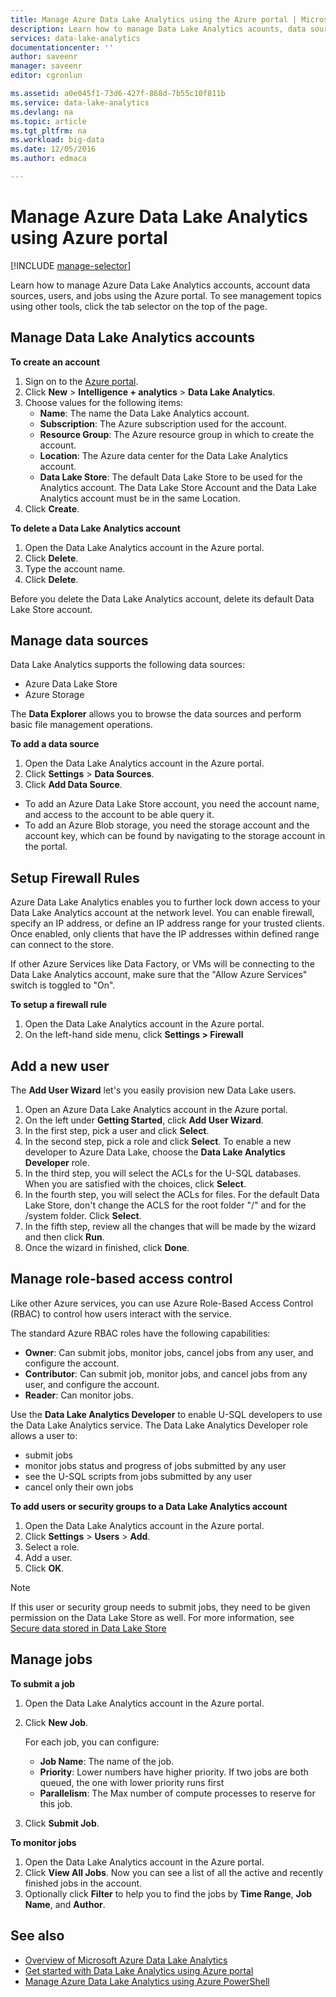 ```yaml
---
title: Manage Azure Data Lake Analytics using the Azure portal | Microsoft Docs
description: Learn how to manage Data Lake Analytics acounts, data sources, users, and jobs.
services: data-lake-analytics
documentationcenter: ''
author: saveenr
manager: saveenr
editor: cgronlun

ms.assetid: a0e045f1-73d6-427f-868d-7b55c10f811b
ms.service: data-lake-analytics
ms.devlang: na
ms.topic: article
ms.tgt_pltfrm: na
ms.workload: big-data
ms.date: 12/05/2016
ms.author: edmaca

---
```

# Manage Azure Data Lake Analytics using Azure portal
[!INCLUDE [manage-selector](../../includes/data-lake-analytics-selector-manage.md)]

Learn how to manage Azure Data Lake Analytics accounts, account data sources, users, and jobs using the Azure portal. To see management topics using other tools, click the tab selector on the top of the page.

<!-- ################################ -->
<!-- ################################ -->

## Manage Data Lake Analytics accounts

**To create an account**

1. Sign on to the [Azure portal](https://portal.azure.com).
2. Click **New** > **Intelligence + analytics** > **Data Lake Analytics**.
3. Choose values for the following items:   
   * **Name**: The name the Data Lake Analytics account.
   * **Subscription**: The Azure subscription used for the account.
   * **Resource Group**: The Azure resource group in which to create the account. 
   * **Location**: The Azure data center for the Data Lake Analytics account. 
   * **Data Lake Store**: The default Data Lake Store to be used for the Analytics account. The Data Lake Store Account and the Data Lake Analytics account must be in the same Location.
4. Click **Create**. 

**To delete a Data Lake Analytics account**

1. Open the Data Lake Analytics account in the Azure portal.
2. Click **Delete**.
3. Type the account name.
4. Click **Delete**.

Before you delete the Data Lake Analytics account, delete its default Data Lake Store account.

<!-- ################################ -->
<!-- ################################ -->

## Manage data sources

Data Lake Analytics supports the following data sources:

* Azure Data Lake Store
* Azure Storage

The **Data Explorer** allows you to browse the data sources and perform basic file management operations. 

**To add a data source**

1. Open the Data Lake Analytics account in the Azure portal.
2. Click **Settings** > **Data Sources**.
3. Click **Add Data Source**.
    
* To add an Azure Data Lake Store account, you need the account name, and access to the account to be able query it.
* To add an Azure Blob storage, you need the storage account and the account key, which can be found by navigating to the storage account in the portal.

## Setup Firewall Rules

Azure Data Lake Analytics enables you to further lock down access to your Data Lake Analytics account at the network level. You can enable firewall, specify an IP address, or define an IP address range for your trusted clients. Once enabled, only clients that have the IP addresses within defined range can connect to the store.

If other Azure Services like Data Factory, or VMs will be connecting to the Data Lake Analytics account, make sure that the "Allow Azure Services" switch is toggled to "On". 

**To setup a firewall rule**

1. Open the Data Lake Analytics account in the Azure portal.
2. On the left-hand side menu, click  **Settings > Firewall**

## Add a new user

The **Add User Wizard** let's you easily provision new Data Lake users.

1. Open an Azure Data Lake Analytics account in the Azure portal.
2. On the left under **Getting Started**, click **Add User Wizard**.
3. In the first step, pick a user and click **Select**.
4. In the second step, pick a role and click **Select**. To enable a new developer to Azure Data Lake, choose the **Data Lake Analytics Developer** role.
5. In the third step, you will select the ACLs for the U-SQL databases. When you are satisfied with the choices, click **Select**.
6. In the fourth step, you will select the ACLs for files. For the default Data Lake Store, don't change the ACLS for the root folder "/" and for the /system folder. Click **Select**.
7. In the fifth step, review all the changes that will be made by the wizard and then click **Run**.
8. Once the wizard in finished, click **Done**.

## Manage role-based access control

Like other Azure services, you can use Azure Role-Based Access Control (RBAC) to control how users interact with the service.

The standard Azure RBAC roles have the following capabilities:
* **Owner**: Can submit jobs, monitor jobs, cancel jobs from any user, and configure the account.
* **Contributor**: Can submit job, monitor jobs, and cancel jobs from any user, and configure the account.
* **Reader**: Can monitor jobs.

Use the **Data Lake Analytics Developer** to enable U-SQL developers to use the Data Lake Analytics service. The Data Lake Analytics Developer role allows a user to:
* submit jobs
* monitor jobs status and progress of jobs submitted by any user
* see the U-SQL scripts from jobs submitted by any user 
* cancel only their own jobs

**To add users or security groups to a Data Lake Analytics account**

1. Open the Data Lake Analytics account in the Azure portal.
2. Click **Settings** >  **Users** > **Add**.
4. Select a role.
5. Add a user.
6. Click **OK**.

>[!NOTE]
>If this user or security group needs to submit jobs, they need to be given permission on the Data Lake Store as well. For more information, see [Secure data stored in Data Lake Store](../data-lake-store/data-lake-store-secure-data.md)
>

<!-- ################################ -->
<!-- ################################ -->

## Manage jobs

**To submit a job**

1. Open the Data Lake Analytics account in the Azure portal.
2. Click **New Job**.
   
    For each job, you can configure:

    * **Job Name**: The name of the job.
    * **Priority**: Lower numbers have higher priority. If two jobs are both queued, the one with lower priority runs first
    * **Parallelism**: The Max number of compute processes to reserve for this job.

3. Click **Submit Job**.

**To monitor jobs**

1. Open the Data Lake Analytics account in the Azure portal.
2. Click **View All Jobs**. Now you can see a list of all the active and recently finished jobs in the account.
3. Optionally click **Filter** to help you to find the jobs by **Time Range**, **Job Name**, and **Author**. 

## See also

* [Overview of Microsoft Azure Data Lake Analytics](data-lake-analytics-overview.md)
* [Get started with Data Lake Analytics using Azure portal](data-lake-analytics-get-started-portal.md)
* [Manage Azure Data Lake Analytics using Azure PowerShell](data-lake-analytics-manage-use-powershell.md)

